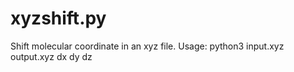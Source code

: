 # xyzshift.py
Shift molecular coordinate in an xyz file. 
Usage: python3 input.xyz output.xyz dx dy dz 
